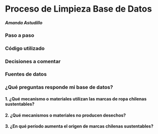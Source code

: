 # Proceso de Limpieza Base de Datos 
#### _Amanda Astudillo_

### **Paso a paso**


### **Código utilizado** 


### **Decisiones a comentar**


### **Fuentes de datos**


### **¿Qué preguntas responde mi base de datos?**

#### 1. ¿Qué mecanismo o materiales utilizan las marcas de ropa chilenas sustentables?
#### 2. ¿Qué mecanismos o materiales no producen desechos?
#### 3. ¿En qué período aumenta el origen de marcas chilenas sustentables?
